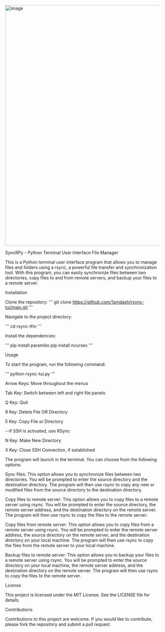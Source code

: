 <img width="784" alt="image" src="https://user-images.githubusercontent.com/79387780/233872359-97f2235d-e21e-4932-a63d-1c1a15f25ea1.png">

SyncRPy - Python Terminal User Interface File Manager

This is a Python terminal user interface program that allows you to manage files and folders using a rsync, a powerful file transfer and synchronization tool. With this program, you can easily synchronize files between two directories, copy files to and from remote servers, and backup your files to a remote server.

Installation

Clone the repository:
'''
git clone https://github.com/1amdash/rsync-tui/main.git
'''

Navigate to the project directory:

'''
cd rsync-tfm
'''

Install the dependencies:

'''
pip install paramiko
pip install ncurses
'''

Usage

To start the program, run the following command:

'''
python rsync-tui.py
'''

Arrow Keys: Move throughout the menus

Tab Key: Switch between left and right file panels

Q Key: Quit

9 Key: Delete File OR Directory

5 Key: Copy File or Directory

--if SSH is activated, use RSync

N Key: Make New Directory

X Key: Close SSH Connection, if established


The program will launch in the terminal. You can choose from the following options:

Sync files: This option allows you to synchronize files between two directories. You will be prompted to enter the source directory and the destination directory. The program will then use rsync to copy any new or modified files from the source directory to the destination directory.

Copy files to remote server: This option allows you to copy files to a remote server using rsync. You will be prompted to enter the source directory, the remote server address, and the destination directory on the remote server. The program will then use rsync to copy the files to the remote server.

Copy files from remote server: This option allows you to copy files from a remote server using rsync. You will be prompted to enter the remote server address, the source directory on the remote server, and the destination directory on your local machine. The program will then use rsync to copy the files from the remote server to your local machine.

Backup files to remote server: This option allows you to backup your files to a remote server using rsync. You will be prompted to enter the source directory on your local machine, the remote server address, and the destination directory on the remote server. The program will then use rsync to copy the files to the remote server.

License

This project is licensed under the MIT License. See the LICENSE file for details.

Contributions

Contributions to this project are welcome. If you would like to contribute, please fork the repository and submit a pull request.
